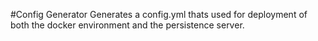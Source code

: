 #Config Generator
Generates a config.yml thats used for deployment of both the docker environment and the persistence server.
